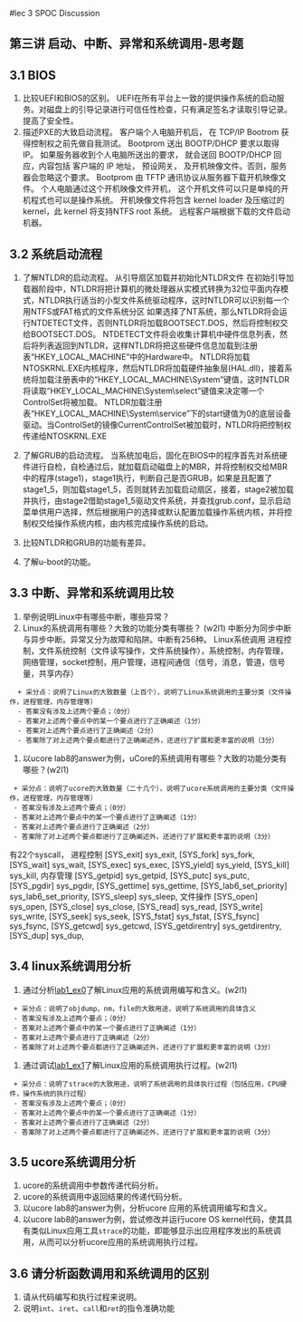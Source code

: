 #lec 3 SPOC Discussion

## 第三讲 启动、中断、异常和系统调用-思考题

## 3.1 BIOS
 1. 比较UEFI和BIOS的区别。
UEFI在所有平台上一致的提供操作系统的启动服务。对磁盘上的引导记录进行可信任性检查，只有满足签名才读取引导记录。提高了安全性。
 1. 描述PXE的大致启动流程。
客户端个人电脑开机后， 在 TCP/IP Bootrom 获得控制权之前先做自我测试。
Bootprom 送出 BOOTP/DHCP 要求以取得 IP。
如果服务器收到个人电脑所送出的要求， 就会送回 BOOTP/DHCP 回应，内容包括
客户端的 IP 地址， 预设网关， 及开机映像文件。否则，服务器会忽略这个要求。
Bootprom 由 TFTP 通讯协议从服务器下载开机映像文件。
个人电脑通过这个开机映像文件开机， 这个开机文件可以只是单纯的开机程式也可以是操作系统。
开机映像文件将包含 kernel loader 及压缩过的 kernel，此 kernel 将支持NTFS root
系统。
远程客户端根据下载的文件启动机器。


## 3.2 系统启动流程
 1. 了解NTLDR的启动流程。
从引导扇区加载并初始化NTLDR文件
在初始引导加载器阶段中，NTLDR将把计算机的微处理器从实模式转换为32位平面内存模式，NTLDR执行适当的小型文件系统驱动程序，这时NTLDR可以识别每一个用NTFS或FAT格式的文件系统分区
如果选择了NT系统，那么NTLDR将会运行NTDETECT文件，否则NTLDR将加载BOOTSECT.DOS，然后将控制权交给BOOTSECT.DOS。
NTDETECT文件将会收集计算机中硬件信息列表，然后将列表返回到NTLDR，这样NTLDR将把这些硬件信息加载到注册表“HKEY_LOCAL_MACHINE”中的Hardware中。
NTLDR将加载NTOSKRNL.EXE内核程序，然后NTLDR将加载硬件抽象层(HAL.dll)，接着系统将加载注册表中的“HKEY_LOCAL_MACHINE\System”键值，这时NTLDR将读取“HKEY_LOCAL_MACHINE\System\select”键值来决定哪一个ControlSet将被加载。
NTLDR加载注册表“HKEY_LOCAL_MACHINE\System\service”下的start键值为0的底层设备驱动。当ControlSet的镜像CurrentControlSet被加载时，NTLDR将把控制权传递给NTOSKRNL.EXE

 1. 了解GRUB的启动流程。
当系统加电后，固化在BIOS中的程序首先对系统硬件进行自检，自检通过后，就加载启动磁盘上的MBR，并将控制权交给MBR中的程序(stage1)，stage1执行，判断自己是否GRUB，如果是且配置了stage1_5，则加载stage1_5，否则就转去加载启动扇区，接着，stage2被加载并执行，由stage2借助stage1_5驱动文件系统，并查找grub.conf，显示启动菜单供用户选择，然后根据用户的选择或默认配置加载操作系统内核，并将控制权交给操作系统内核，由内核完成操作系统的启动。

 1. 比较NTLDR和GRUB的功能有差异。

 1. 了解u-boot的功能。

## 3.3 中断、异常和系统调用比较
 1. 举例说明Linux中有哪些中断，哪些异常？
 1. Linux的系统调用有哪些？大致的功能分类有哪些？  (w2l1)
中断分为同步中断与异步中断。异常又分为故障和陷阱。中断有256种。
Linux系统调用
进程控制，文件系统控制（文件读写操作，文件系统操作），系统控制，内存管理，网络管理，socket控制，用户管理，进程间通信（信号，消息，管道，信号量，共享内存）

```
  + 采分点：说明了Linux的大致数量（上百个），说明了Linux系统调用的主要分类（文件操作，进程管理，内存管理等）
  - 答案没有涉及上述两个要点；（0分）
  - 答案对上述两个要点中的某一个要点进行了正确阐述（1分）
  - 答案对上述两个要点进行了正确阐述（2分）
  - 答案除了对上述两个要点都进行了正确阐述外，还进行了扩展和更丰富的说明（3分）
```

 
 1. 以ucore lab8的answer为例，uCore的系统调用有哪些？大致的功能分类有哪些？(w2l1)
 
 ```
  + 采分点：说明了ucore的大致数量（二十几个），说明了ucore系统调用的主要分类（文件操作，进程管理，内存管理等）
  - 答案没有涉及上述两个要点；（0分）
  - 答案对上述两个要点中的某一个要点进行了正确阐述（1分）
  - 答案对上述两个要点进行了正确阐述（2分）
  - 答案除了对上述两个要点都进行了正确阐述外，还进行了扩展和更丰富的说明（3分）
 ```
有22个syscall， 
进程控制
    [SYS_exit]              sys_exit,
    [SYS_fork]              sys_fork,
    [SYS_wait]              sys_wait,
    [SYS_exec]              sys_exec,
    [SYS_yield]             sys_yield,
    [SYS_kill]              sys_kill,
内存管理
    [SYS_getpid]            sys_getpid,
    [SYS_putc]              sys_putc,
    [SYS_pgdir]             sys_pgdir,
    [SYS_gettime]           sys_gettime,
    [SYS_lab6_set_priority] sys_lab6_set_priority,
    [SYS_sleep]             sys_sleep,
文件操作
    [SYS_open]              sys_open,
    [SYS_close]             sys_close,
    [SYS_read]              sys_read,
    [SYS_write]             sys_write,
    [SYS_seek]              sys_seek,
    [SYS_fstat]             sys_fstat,
    [SYS_fsync]             sys_fsync,
    [SYS_getcwd]            sys_getcwd,
    [SYS_getdirentry]       sys_getdirentry,
    [SYS_dup]               sys_dup,

 
## 3.4 linux系统调用分析
 1. 通过分析[lab1_ex0](https://github.com/chyyuu/ucore_lab/blob/master/related_info/lab1/lab1-ex0.md)了解Linux应用的系统调用编写和含义。(w2l1)
 

 ```
  + 采分点：说明了objdump，nm，file的大致用途，说明了系统调用的具体含义
  - 答案没有涉及上述两个要点；（0分）
  - 答案对上述两个要点中的某一个要点进行了正确阐述（1分）
  - 答案对上述两个要点进行了正确阐述（2分）
  - 答案除了对上述两个要点都进行了正确阐述外，还进行了扩展和更丰富的说明（3分）
 
 ```
 
 1. 通过调试[lab1_ex1](https://github.com/chyyuu/ucore_lab/blob/master/related_info/lab1/lab1-ex1.md)了解Linux应用的系统调用执行过程。(w2l1)
 

 ```
  + 采分点：说明了strace的大致用途，说明了系统调用的具体执行过程（包括应用，CPU硬件，操作系统的执行过程）
  - 答案没有涉及上述两个要点；（0分）
  - 答案对上述两个要点中的某一个要点进行了正确阐述（1分）
  - 答案对上述两个要点进行了正确阐述（2分）
  - 答案除了对上述两个要点都进行了正确阐述外，还进行了扩展和更丰富的说明（3分）
 ```
 
## 3.5 ucore系统调用分析
 1. ucore的系统调用中参数传递代码分析。
 1. ucore的系统调用中返回结果的传递代码分析。
 1. 以ucore lab8的answer为例，分析ucore 应用的系统调用编写和含义。
 1. 以ucore lab8的answer为例，尝试修改并运行ucore OS kernel代码，使其具有类似Linux应用工具`strace`的功能，即能够显示出应用程序发出的系统调用，从而可以分析ucore应用的系统调用执行过程。
 
## 3.6 请分析函数调用和系统调用的区别
 1. 请从代码编写和执行过程来说明。
   1. 说明`int`、`iret`、`call`和`ret`的指令准确功能
 
